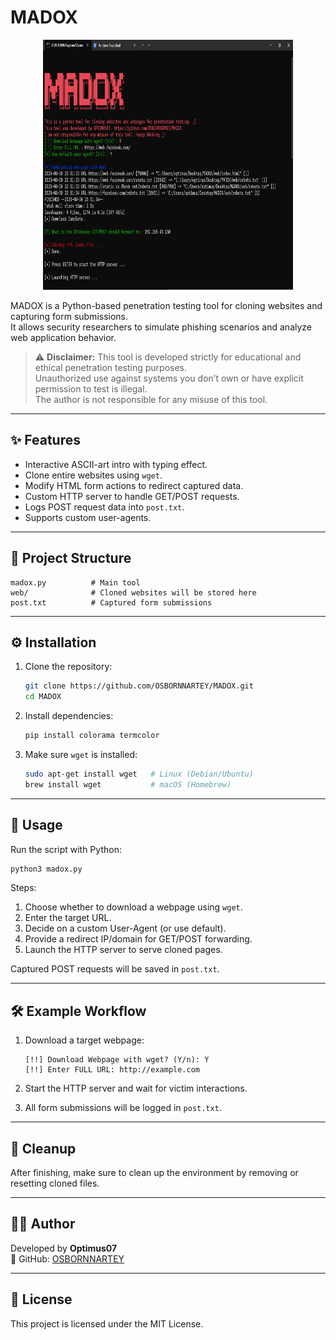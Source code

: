 # MADOX
<p align="center">
  <img src="Screenshot1.png" alt="MADOX Logo" width="400" height="400"/>
</p>

MADOX is a Python-based penetration testing tool for cloning websites and capturing form submissions.  
It allows security researchers to simulate phishing scenarios and analyze web application behavior.

> ⚠️ **Disclaimer:** This tool is developed strictly for educational and ethical penetration testing purposes.  
> Unauthorized use against systems you don’t own or have explicit permission to test is illegal.  
> The author is not responsible for any misuse of this tool.

---

## ✨ Features
- Interactive ASCII-art intro with typing effect.
- Clone entire websites using `wget`.
- Modify HTML form actions to redirect captured data.
- Custom HTTP server to handle GET/POST requests.
- Logs POST request data into `post.txt`.
- Supports custom user-agents.

---

## 📂 Project Structure
```
madox.py          # Main tool
web/              # Cloned websites will be stored here
post.txt          # Captured form submissions
```

---

## ⚙️ Installation

1. Clone the repository:
   ```bash
   git clone https://github.com/OSBORNNARTEY/MADOX.git
   cd MADOX
   ```

2. Install dependencies:
   ```bash
   pip install colorama termcolor
   ```

3. Make sure `wget` is installed:
   ```bash
   sudo apt-get install wget   # Linux (Debian/Ubuntu)
   brew install wget           # macOS (Homebrew)
   ```

---

## 🚀 Usage

Run the script with Python:

```bash
python3 madox.py
```

Steps:
1. Choose whether to download a webpage using `wget`.
2. Enter the target URL.
3. Decide on a custom User-Agent (or use default).
4. Provide a redirect IP/domain for GET/POST forwarding.
5. Launch the HTTP server to serve cloned pages.

Captured POST requests will be saved in `post.txt`.

---

## 🛠️ Example Workflow

1. Download a target webpage:
   ```
   [!!] Download Webpage with wget? (Y/n): Y
   [!!] Enter FULL URL: http://example.com
   ```

2. Start the HTTP server and wait for victim interactions.

3. All form submissions will be logged in `post.txt`.

---

## 🔧 Cleanup
After finishing, make sure to clean up the environment by removing or resetting cloned files.

---

## 👨‍💻 Author
Developed by **Optimus07**  
🔗 GitHub: [OSBORNNARTEY](https://github.com/OSBORNNARTEY)

---

## 📜 License
This project is licensed under the MIT License.
